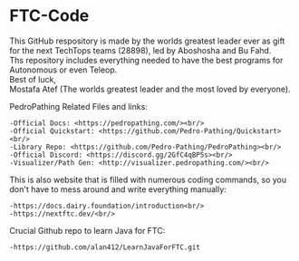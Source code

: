# FTC-Code
This GitHub respository is made by the worlds greatest leader ever as gift for the next TechTops teams (28898), led by Aboshosha and Bu Fahd.<br/> 
Ths repository includes everything needed to have the best programs for Autonomous or even Teleop.<br/> 
Best of luck,<br/> 
Mostafa Atef (The worlds greatest leader and the most loved by everyone).

PedroPathing Related Files and links:<br/> 

    -Official Docs: <https://pedropathing.com/><br/> 
    -Official Quickstart: <https://github.com/Pedro-Pathing/Quickstart><br/> 
    -Library Repo: <https://github.com/Pedro-Pathing/PedroPathing><br/> 
    -Official Discord: <https://discord.gg/2GfC4qBP5s><br/> 
    -Visualizer/Path Gen: <http://visualizer.pedropathing.com/><br/> 

This is also website that is filled with numerous coding commands, so you don't have to mess around and write everything manually:<br/> 
    
    -https://docs.dairy.foundation/introduction<br/> 
    -https://nextftc.dev/<br/>

Crucial Github repo to learn Java for FTC:<br/>

    -https://github.com/alan412/LearnJavaForFTC.git
